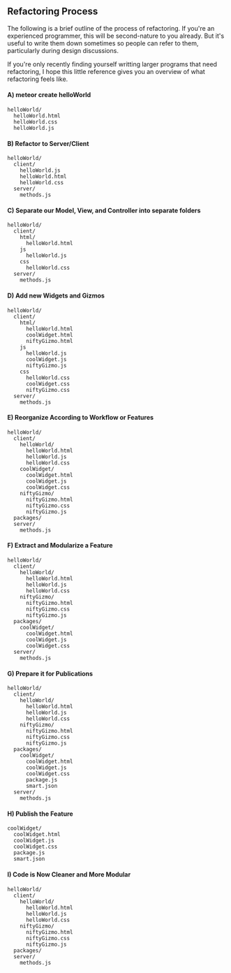 ## Refactoring Process
The following is a brief outline of the process of refactoring.  If you're an experienced programmer, this will be second-nature to you already.  But it's useful to write them down sometimes so people can refer to them, particularly during design discussions.  

If you're only recently finding yourself writting larger programs that need refactoring, I hope this little reference gives you an overview of what refactoring feels like.  


#### A)  meteor create helloWorld
````
helloWorld/
  helloWorld.html
  helloWorld.css
  helloWorld.js
````

#### B)  Refactor to Server/Client 
````
helloWorld/
  client/
    helloWorld.js
    helloWorld.html
    helloWorld.css
  server/
    methods.js
````

#### C)  Separate our Model, View, and Controller into separate folders
````
helloWorld/
  client/
    html/
      helloWorld.html  
    js
      helloWorld.js
    css      
      helloWorld.css
  server/
    methods.js
````

#### D)  Add new Widgets and Gizmos
````
helloWorld/
  client/
    html/
      helloWorld.html  
      coolWidget.html  
      niftyGizmo.html  
    js
      helloWorld.js
      coolWidget.js  
      niftyGizmo.js
    css      
      helloWorld.css
      coolWidget.css  
      niftyGizmo.css
  server/
    methods.js
````

#### E)  Reorganize According to Workflow or Features
````
helloWorld/
  client/
    helloWorld/
      helloWorld.html  
      helloWorld.js
      helloWorld.css
    coolWidget/
      coolWidget.html  
      coolWidget.js  
      coolWidget.css  
    niftyGizmo/
      niftyGizmo.html
      niftyGizmo.css
      niftyGizmo.js
  packages/
  server/
    methods.js
````

#### F)  Extract and Modularize a Feature 
````
helloWorld/
  client/
    helloWorld/
      helloWorld.html  
      helloWorld.js
      helloWorld.css
    niftyGizmo/
      niftyGizmo.html
      niftyGizmo.css
      niftyGizmo.js
  packages/
    coolWidget/
      coolWidget.html  
      coolWidget.js  
      coolWidget.css  
  server/
    methods.js
````

#### G)  Prepare it for Publications
````
helloWorld/
  client/
    helloWorld/
      helloWorld.html  
      helloWorld.js
      helloWorld.css
    niftyGizmo/
      niftyGizmo.html
      niftyGizmo.css
      niftyGizmo.js
  packages/
    coolWidget/
      coolWidget.html  
      coolWidget.js  
      coolWidget.css  
      package.js
      smart.json
  server/
    methods.js
````

#### H)  Publish the Feature
````
coolWidget/
  coolWidget.html  
  coolWidget.js  
  coolWidget.css  
  package.js
  smart.json
````


#### I)  Code is Now Cleaner and More Modular
````
helloWorld/
  client/
    helloWorld/
      helloWorld.html  
      helloWorld.js
      helloWorld.css
    niftyGizmo/
      niftyGizmo.html
      niftyGizmo.css
      niftyGizmo.js
  packages/
  server/
    methods.js
````

